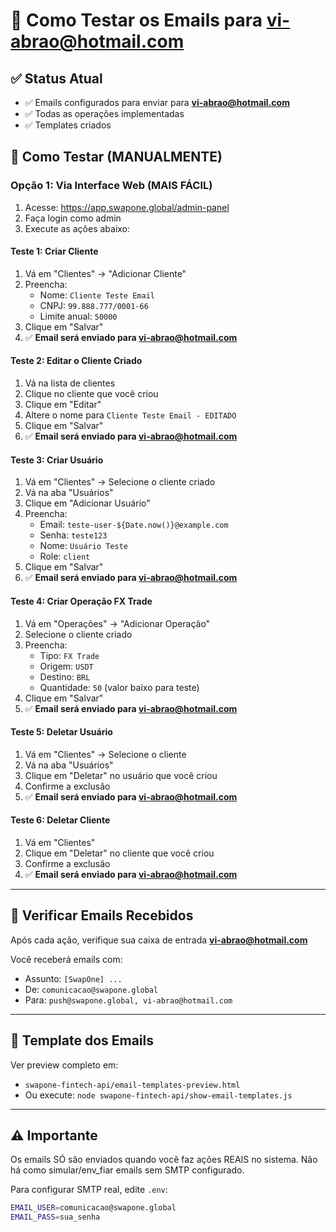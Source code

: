 # 📧 Como Testar os Emails para vi-abrao@hotmail.com

## ✅ Status Atual

- ✅ Emails configurados para enviar para **vi-abrao@hotmail.com**
- ✅ Todas as operações implementadas
- ✅ Templates criados

## 🚀 Como Testar (MANUALMENTE)

### Opção 1: Via Interface Web (MAIS FÁCIL)

1. Acesse: https://app.swapone.global/admin-panel
2. Faça login como admin
3. Execute as ações abaixo:

#### Teste 1: Criar Cliente
1. Vá em "Clientes" → "Adicionar Cliente"
2. Preencha:
   - Nome: `Cliente Teste Email`
   - CNPJ: `99.888.777/0001-66`
   - Limite anual: `50000`
3. Clique em "Salvar"
4. ✅ **Email será enviado para vi-abrao@hotmail.com**

#### Teste 2: Editar o Cliente Criado
1. Vá na lista de clientes
2. Clique no cliente que você criou
3. Clique em "Editar"
4. Altere o nome para `Cliente Teste Email - EDITADO`
5. Clique em "Salvar"
6. ✅ **Email será enviado para vi-abrao@hotmail.com**

#### Teste 3: Criar Usuário
1. Vá em "Clientes" → Selecione o cliente criado
2. Vá na aba "Usuários"
3. Clique em "Adicionar Usuário"
4. Preencha:
   - Email: `teste-user-${Date.now()}@example.com`
   - Senha: `teste123`
   - Nome: `Usuário Teste`
   - Role: `client`
5. Clique em "Salvar"
6. ✅ **Email será enviado para vi-abrao@hotmail.com**

#### Teste 4: Criar Operação FX Trade
1. Vá em "Operações" → "Adicionar Operação"
2. Selecione o cliente criado
3. Preencha:
   - Tipo: `FX Trade`
   - Origem: `USDT`
   - Destino: `BRL`
   - Quantidade: `50` (valor baixo para teste)
4. Clique em "Salvar"
5. ✅ **Email será enviado para vi-abrao@hotmail.com**

#### Teste 5: Deletar Usuário
1. Vá em "Clientes" → Selecione o cliente
2. Vá na aba "Usuários"
3. Clique em "Deletar" no usuário que você criou
4. Confirme a exclusão
5. ✅ **Email será enviado para vi-abrao@hotmail.com**

#### Teste 6: Deletar Cliente
1. Vá em "Clientes"
2. Clique em "Deletar" no cliente que você criou
3. Confirme a exclusão
4. ✅ **Email será enviado para vi-abrao@hotmail.com**

---

## 📧 Verificar Emails Recebidos

Após cada ação, verifique sua caixa de entrada **vi-abrao@hotmail.com**

Você receberá emails com:
- Assunto: `[SwapOne] ...`
- De: `comunicacao@swapone.global`
- Para: `push@swapone.global, vi-abrao@hotmail.com`

---

## 📝 Template dos Emails

Ver preview completo em:
- `swapone-fintech-api/email-templates-preview.html`
- Ou execute: `node swapone-fintech-api/show-email-templates.js`

---

## ⚠️ Importante

Os emails SÓ são enviados quando você faz ações REAIS no sistema.
Não há como simular/env_fiar emails sem SMTP configurado.

Para configurar SMTP real, edite `.env`:
```bash
EMAIL_USER=comunicacao@swapone.global
EMAIL_PASS=sua_senha
```






